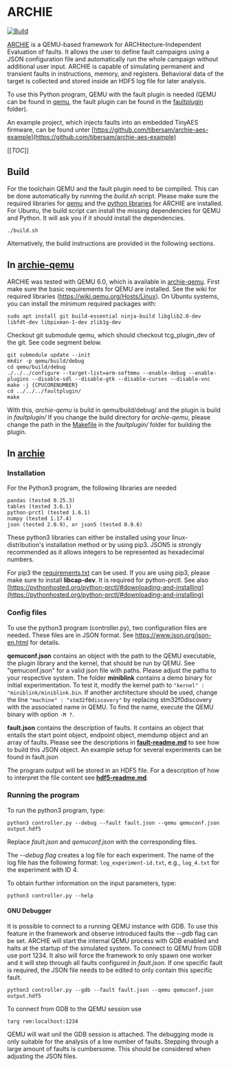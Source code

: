# ARCHIE

[![Build](https://github.com/Fraunhofer-AISEC/archie/actions/workflows/build.yml/badge.svg)](https://github.com/Fraunhofer-AISEC/archie/actions/workflows/build.yml)

[ARCHIE](https://fdtc.deib.polimi.it/FDTC21/slides/session%201%20-%20paper%203.pdf) is a QEMU-based framework for ARCHitecture-Independent Evaluation of faults.
It allows the user to define fault campaigns using a JSON configuration file and automatically run the whole campaign without additional user input.
ARCHIE is capable of simulating permanent and transient faults in instructions, memory, and registers.
Behavioral data of the target is collected and stored inside an HDF5 log file for later analysis.

To use this Python program, QEMU with the fault plugin is needed (QEMU can be found in [qemu](https://github.com/Fraunhofer-AISEC/archie-qemu), the fault plugin can be found in the [faultplugin](faultplugin) folder).

An example project, which injects faults into an embedded TinyAES firmware, can be found unter [https://github.com/tibersam/archie-aes-example](https://github.com/tibersam/archie-aes-example)

[[_TOC_]]

## Build

For the toolchain QEMU and the fault plugin need to be compiled. This can be done automatically by running the *build.sh* script.
Please make sure the required libraries for [qemu](https://wiki.qemu.org/Hosts/Linux) and the [python libraries](#installation) for ARCHIE are installed.
For Ubuntu, the build script can install the missing dependencies for QEMU and Python. It will ask you if it should install the dependencies.
```
./build.sh
```
Alternatively, the build instructions are provided in the following sections.

## In [archie-qemu](https://github.com/Fraunhofer-AISEC/archie-qemu)

ARCHIE was tested with QEMU 6.0, which is available in [archie-qemu](https://github.com/Fraunhofer-AISEC/archie-qemu).
First make sure the basic requirements for QEMU are installed. See the wiki for required libraries (https://wiki.qemu.org/Hosts/Linux).
On Ubuntu systems, you can install the minimum required packages with:
```
sudo apt install git build-essential ninja-build libglib2.0-dev libfdt-dev libpixman-1-dev zlib1g-dev
```

Checkout git submodule qemu, which should checkout tcg_plugin_dev of the git. See code segment below.

```
git submodule update --init
mkdir -p qemu/build/debug
cd qemu/build/debug
./../../configure --target-list=arm-softmmu --enable-debug --enable-plugins --disable-sdl --disable-gtk --disable-curses --disable-vnc
make -j {CPUCORENUMBER}
cd ../../../faultplugin/
make
```

With this, *archie-qemu* is build in qemu/build/debug/ and the plugin is build in *faultplugin/*
If you change the build directory for *archie-qemu*, please change the path in the [Makefile](faultplugin/Makefile) in the *faultplugin/* folder for building the plugin.

## In [archie](https://github.com/Fraunhofer-AISEC/archie)

### Installation

For the Python3 program, the following libraries are needed
```
pandas (tested 0.25.3)
tables (tested 3.6.1)
python-prctl (tested 1.6.1)
numpy (tested 1.17.4)
json (tested 2.0.9), or json5 (tested 0.9.6)
```
These python3 libraries can either be installed using your linux-distribution's installation method or by using pip3.
JSON5 is strongly recommended as it allows integers to be represented as hexadecimal numbers.

For pip3 the [requirements.txt](requirements.txt) can be used.
If you are using pip3, please make sure to install **libcap-dev**. It is required for python-prctl. See also [https://pythonhosted.org/python-prctl/#downloading-and-installing](https://pythonhosted.org/python-prctl/#downloading-and-installing)

### Config files

To use the python3 program (controller.py), two configuration files are needed. These files are in JSON format. See https://www.json.org/json-en.html for details.

**qemuconf.json** contains an object with the path to the QEMU executable, the plugin library and the kernel, that should be run by QEMU. See "qemuconf.json" for a valid json file with paths. Please adjust the paths to your respective system. The folder **miniblink** contains a demo binary for initial experimentation. To test it, modify the kernel path to ``"kernel" : "miniblink/miniblink.bin``. If another architecture should be used, change the line ``"machine" : "stm32f0discovery"`` by replacing stm32f0discovery with the associated name in QEMU. To find the name, execute the QEMU binary with option ``-M ?``.

**fault.json** contains the description of faults. It contains an object that entails the start point object, endpoint object, memdump object and an array of faults. 
Please see the descriptions in [**fault-readme.md**](fault-readme.md) to see how to build this JSON object. An example setup for several experiments can be found in fault.json

The program output will be stored in an HDF5 file. For a description of how to interpret the file content see [**hdf5-readme.md**](hdf5-readme.md).

### Running the program

To run the python3 program, type:
```
python3 controller.py --debug --fault fault.json --qemu qemuconf.json output.hdf5
```
Replace *fault.json* and *qemuconf.json* with the corresponding files.

The *--debug flag* creates a log file for each experiment. The name of the log file has the following format: ``log_experiment-id.txt``, e.g., ``log_4.txt`` for the experiment with ID 4.

To obtain further information on the input parameters, type:
```
python3 controller.py --help
```

#### GNU Debugger

It is possible to connect to a running QEMU instance with GDB. To use this feature in the framework and observe introduced faults the *--gdb* flag can be set.
ARCHIE will start the internal QEMU process with GDB enabled and halts at the startup of the simulated system. To connect to QEMU from GDB use port 1234.
It also will force the framework to only spawn one worker and it will step through all faults configured in *fault.json*. If one specific fault is required, the JSON file needs to be edited to only contain this specific fault.
```
python3 controller.py --gdb --fault fault.json --qemu qemuconf.json output.hdf5
```
To connect from GDB to the QEMU session use
```
targ rem:localhost:1234
```
QEMU will wait unil the GDB session is attached. The debugging mode is only suitable for the analysis of a low number of faults. Stepping through a large amount of faults is cumbersome. This should be considered when adjusting the JSON files.

